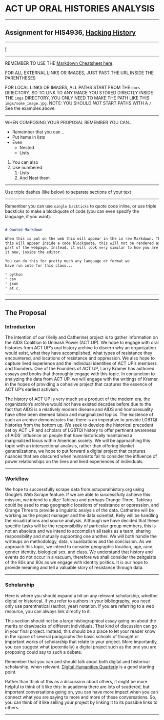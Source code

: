 # ACT UP ORAL HISTORIES ANALYSIS

---

## Assignment for HIS4936, [Hacking History](http://hacking-history.readthedocs.io)

---

[!](imgs/ACT_UP.jpg)

---

REMEMBER TO USE THE [Markdown Cheatsheet here](https://github.com/adam-p/markdown-here/wiki/Markdown-Cheatsheet).

FOR ALL EXTERNAL LINKS OR IMAGES, JUST PAST THE URL INSIDE THE PARENTHESES

FOR LOCAL LINKS OR IMAGES, ALL PATHS START FROM THE `docs` DIRECTORY. SO TO
LINK TO ANY IMAGE YOU STORED DIRECTLY INSIDE THE `imgs` DIRECTORY, YOU ONLY
NEED TO MAKE THE PATH LIKE THIS `imgs/some_image.jpg`. NOTE: YOU SHOULD *NOT*
START PATHS WITH A `/`. See the examples above.

---

WHEN COMPOSING YOUR PROPOSAL REMEMBER YOU CAN...

* Remember that you can...
* Put items in lists
* Even
    * Nested
    * Lists

1. You can also
2. Use numbered
    1. Lists
    2. And Nest them

---

Use triple dashes (like below) to separate sections of your text

---

Remember you can use `single backticks` to quote code inline, or use triple
backticks to make a blockquote of code (you can even specify the language,
if you want).

```markdown

# Quoted Markdown

When this is put on the web this will appear in the in raw Markdown. That is,
this will appear inside a code blockquote, this will not be rendered as
part of the webpage. Instead, it will look very similar to how you are seeing
it now, inside the editor.

You can do this for pretty much any language or format we
have run into for this class...

* python
* csv
* json
* et.c.

```

---

---

## The Proposal

### Introduction


The intention of our (Kelly and Catherine) project is to gather information on the AIDS Coalition to Unleash Power (ACT UP). We hope to engage with oral histories from ACT UP’s oral history archive to discern why an organization would exist, what they have accomplished, what types of resistance they encountered, and locations of resistance and oppression. We also hope to capture lived experience and the individual identities of ACT UP’s members and founders. One of the Founders of ACT UP, Larry Kramer has authored essays and books that thoroughly engage with this topic. In conjunction to analyzing the data from ACT UP, we will engage with the writings of Kramer, in the hopes of providing a cohesive project that captures the essence of ACT UP’s earliest activism. 

The history of ACT UP is very much so a product of the modern era, the organization’s archive would not have existed decades before due to the fact that AIDS is a relatively modern disease and AIDS and homosexuality have often been deemed taboo and marginalized topics. The existence of such an archive demonstrates that there is an imperative to provide LGBTQI histories from the bottom up. We seek to develop the historical precedent set by ACT UP and scholars of LGBTQI history to offer pertinent awareness of AIDS’ influence on people that have historically maintained a marginalized locus within American society. We will be approaching this topic with an intersectional analysis, rather than offering blanket generalizations, we hope to put forward a digital project that captures nuances that are obscured when humanists fail to consider the influence of power relationships on the lives and lived experiences of individuals.  


---

### Workflow


We hope to successfully scrape data from actuporalhistory.org using Google’s Web Scrape feature. If we are able to successfully achieve this mission, we intend to utilize Tableau and perhaps Orange Three. Tableau could be used to map geographic locations of resistance or oppression, and Orange Three to provide a linguistic analysis of the data. 
Catherine will be working as the project manager and the data scientist, Kelly will be handling the visualizations and source analysis. Although we have decided that these specific tasks will be the responsibility of particular group members, this is not an absolute and we intend to accomplish all tasks as a team, sharing responsibility and mutually supporting one another. We will both handle the writeups on methodology, data, visualizations and the conclusion. As we approach this topic, we intend to consider geographic location, age, race, gender identity, biological sex, and class. We understand that history and events do not occur in a vacuum, therefore we shall consider the zeitgeists of the 80s and 90s as we engage with identity politics. It is our hope to provide meaning and tell a valuable story of resistance through data.


---

### Scholarship

Here is where you should expand a bit on any relevant scholarship, whether
digital or historical. If you refer to authors in your bibliography, you need
only use parenthetical (author, year) notation. If you are referring to a web
resource, you can always link directly to it.

This section should not be a large histiographical essay going on about the
merits or drawbacks of different individuals. That kind of discussion can go
in your final project. Instead, this should be a place to let your reader know
in the space of several paragraphs the basic schools of thought or important
works of scholarship that relate to your project. More importantly, you can
suggest what (potentially) a digital project such as the one you are proposing
could say to such a debate.

Remember that you can and should talk about both digital and historical
scholarship, when relevant. [Digital Humanities Quarterly](www.digitalhumanities.org/dhq/)
is a good starting point.

Rather than think of this as a discussion about others, it might be more
helpful to think of it like this: in academia there are lots of scattered, but
important conversations going on, you can have more impact when you can connect
what you are saying to more and more of these conversations. So, you can think
of it like selling your project by linking it to its possible links to others.

---
